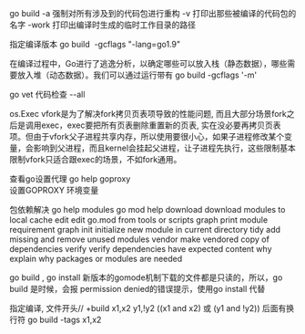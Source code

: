 
go build 
	-a 强制对所有涉及到的代码包进行重构
	-v 打印出那些被编译的代码包的名字
	-work 打印出编译时生成的临时工作目录的路径

指定编译版本
go build  -gcflags "-lang=go1.9"

在编译过程中，Go进行了逃逸分析，以确定哪些可以放入栈（静态数据），哪些需要放入堆（动态数据）。我们可以通过运行带有
go build -gcflags '-m'

go vet 代码检查 
	--all

os.Exec
   vfork是为了解决fork拷贝页表项导致的性能问题, 而且大部分场景fork之后是调用exec，exec要把所有页表删除重置新的页表, 实在没必要再拷贝页表项。但由于vfork父子进程共享内存，所以使用要很小心，如果子进程修改某个变量，会影响到父进程，而且kernel会挂起父进程，让子进程先执行，这些限制基本限制vfork只适合跟exec的场景，不如fork通用。

查看go设置代理
   go help goproxy  
   设置GOPROXY 环境变量


包依赖解决
   go help modules
   go mod help 
     	download    download modules to local cache
	    edit        edit go.mod from tools or scripts
	    graph       print module requirement graph
	    init        initialize new module in current directory
	    tidy        add missing and remove unused modules
	    vendor      make vendored copy of dependencies
	    verify      verify dependencies have expected content
	    why         explain why packages or modules are needed




go build , go install
     新版本的gomode机制下载的文件都是只读的，所以，go build 是时候，会报 permission denied的错误提示，使用go install 代替


指定编译, 
    文件开头// +build x1,x2 y1,!y2 ((x1 and x2) 或 (y1 and !y2))
    后面有换行符
    go build -tags x1,x2
    
